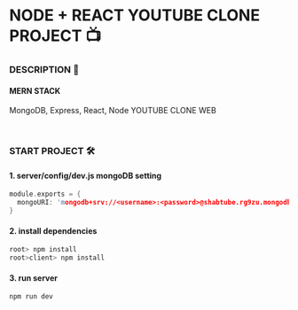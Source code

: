 # NODE + REACT YOUTUBE CLONE PROJECT 📺 


### DESCRIPTION 📄
#### MERN STACK
MongoDB, Express, React, Node
YOUTUBE CLONE WEB 

 &nbsp;

### START PROJECT 🛠

#### 1. server/config/dev.js mongoDB setting
```C
module.exports = {
  mongoURI: 'mongodb+srv://<username>:<password>@shabtube.rg9zu.mongodb.net/<dbname>?retryWrites=true&w=majority'
}
```

#### 2. install dependencies
``` C
root> npm install
root>client> npm install
```

#### 3. run server
``` C
npm run dev
```
